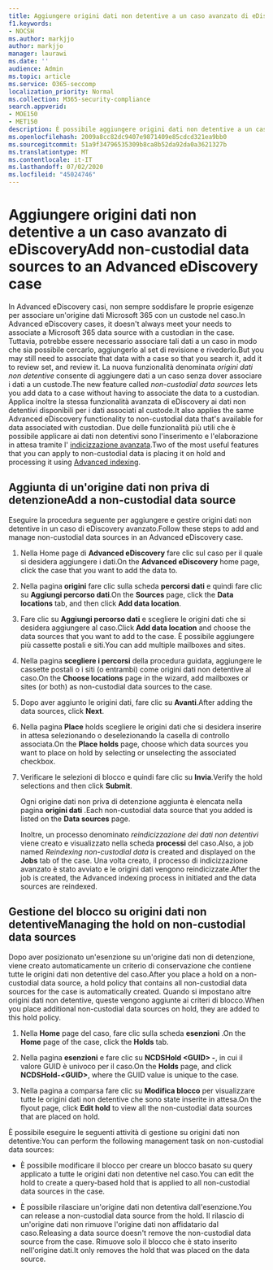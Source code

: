 ```yaml
---
title: Aggiungere origini dati non detentive a un caso avanzato di eDiscovery
f1.keywords:
- NOCSH
ms.author: markjjo
author: markjjo
manager: laurawi
ms.date: ''
audience: Admin
ms.topic: article
ms.service: O365-seccomp
localization_priority: Normal
ms.collection: M365-security-compliance
search.appverid:
- MOE150
- MET150
description: È possibile aggiungere origini dati non detentive a un caso di eDiscovery avanzato e inserire un'esenzione nell'origine dati. Le origini dati non detentive vengono reindicizzate, pertanto qualsiasi contenuto ritenuto parzialmente indicizzato viene rielaborato per renderlo completamente e rapidamente ricercabile.
ms.openlocfilehash: 2009a8cc82dc9407e9871409e85cdcd321ea9bb0
ms.sourcegitcommit: 51a9f34796535309b8ca8b52da92da0a3621327b
ms.translationtype: MT
ms.contentlocale: it-IT
ms.lasthandoff: 07/02/2020
ms.locfileid: "45024746"
---
```

# <a name="add-non-custodial-data-sources-to-an-advanced-ediscovery-case"></a><span data-ttu-id="5c539-104">Aggiungere origini dati non detentive a un caso avanzato di eDiscovery</span><span class="sxs-lookup"><span data-stu-id="5c539-104">Add non-custodial data sources to an Advanced eDiscovery case</span></span>

<span data-ttu-id="5c539-105">In Advanced eDiscovery casi, non sempre soddisfare le proprie esigenze per associare un'origine dati Microsoft 365 con un custode nel caso.</span><span class="sxs-lookup"><span data-stu-id="5c539-105">In Advanced eDiscovery cases, it doesn't always meet your needs to associate a Microsoft 365 data source with a custodian in the case.</span></span> <span data-ttu-id="5c539-106">Tuttavia, potrebbe essere necessario associare tali dati a un caso in modo che sia possibile cercarlo, aggiungerlo al set di revisione e rivederlo.</span><span class="sxs-lookup"><span data-stu-id="5c539-106">But you may still need to associate that data with a case so that you search it, add it to review set, and review it.</span></span> <span data-ttu-id="5c539-107">La nuova funzionalità denominata *origini dati non detentive* consente di aggiungere dati a un caso senza dover associare i dati a un custode.</span><span class="sxs-lookup"><span data-stu-id="5c539-107">The new feature called *non-custodial data sources* lets you add data to a case without having to associate the data to a custodian.</span></span> <span data-ttu-id="5c539-108">Applica inoltre la stessa funzionalità avanzata di eDiscovery ai dati non detentivi disponibili per i dati associati al custode.</span><span class="sxs-lookup"><span data-stu-id="5c539-108">It also applies the same Advanced eDiscovery functionality to non-custodial data that's available for data associated with custodian.</span></span> <span data-ttu-id="5c539-109">Due delle funzionalità più utili che è possibile applicare ai dati non detentivi sono l'inserimento e l'elaborazione in attesa tramite l' [indicizzazione avanzata](indexing-custodian-data.md).</span><span class="sxs-lookup"><span data-stu-id="5c539-109">Two of the most useful features that you can apply to non-custodial data is placing it on hold and processing it using [Advanced indexing](indexing-custodian-data.md).</span></span>

## <a name="add-a-non-custodial-data-source"></a><span data-ttu-id="5c539-110">Aggiunta di un'origine dati non priva di detenzione</span><span class="sxs-lookup"><span data-stu-id="5c539-110">Add a non-custodial data source</span></span>

<span data-ttu-id="5c539-111">Eseguire la procedura seguente per aggiungere e gestire origini dati non detentive in un caso di eDiscovery avanzato.</span><span class="sxs-lookup"><span data-stu-id="5c539-111">Follow these steps to add and manage non-custodial data sources in an Advanced eDiscovery case.</span></span>

1. <span data-ttu-id="5c539-112">Nella Home page di **Advanced eDiscovery** fare clic sul caso per il quale si desidera aggiungere i dati.</span><span class="sxs-lookup"><span data-stu-id="5c539-112">On the **Advanced eDiscovery** home page, click the case that you want to add the data to.</span></span>

2. <span data-ttu-id="5c539-113">Nella pagina **origini** fare clic sulla scheda **percorsi dati** e quindi fare clic su **Aggiungi percorso dati**.</span><span class="sxs-lookup"><span data-stu-id="5c539-113">On the **Sources** page, click the **Data locations** tab, and then click **Add data location**.</span></span>

3. <span data-ttu-id="5c539-114">Fare clic su **Aggiungi percorso dati** e scegliere le origini dati che si desidera aggiungere al caso.</span><span class="sxs-lookup"><span data-stu-id="5c539-114">Click **Add data location** and choose the data sources that you want to add to the case.</span></span> <span data-ttu-id="5c539-115">È possibile aggiungere più cassette postali e siti.</span><span class="sxs-lookup"><span data-stu-id="5c539-115">You can add multiple mailboxes and sites.</span></span>

4. <span data-ttu-id="5c539-116">Nella pagina **scegliere i percorsi** della procedura guidata, aggiungere le cassette postali o i siti (o entrambi) come origini dati non detentive al caso.</span><span class="sxs-lookup"><span data-stu-id="5c539-116">On the **Choose locations** page in the wizard, add mailboxes or sites (or both) as non-custodial data sources to the case.</span></span>

5. <span data-ttu-id="5c539-117">Dopo aver aggiunto le origini dati, fare clic su **Avanti**.</span><span class="sxs-lookup"><span data-stu-id="5c539-117">After adding the data sources, click **Next**.</span></span>

6. <span data-ttu-id="5c539-118">Nella pagina **Place** holds scegliere le origini dati che si desidera inserire in attesa selezionando o deselezionando la casella di controllo associata.</span><span class="sxs-lookup"><span data-stu-id="5c539-118">On the **Place holds** page, choose which data sources you want to place on hold by selecting or unselecting the associated checkbox.</span></span>

7. <span data-ttu-id="5c539-119">Verificare le selezioni di blocco e quindi fare clic su **Invia**.</span><span class="sxs-lookup"><span data-stu-id="5c539-119">Verify the hold selections and then click **Submit**.</span></span>

   <span data-ttu-id="5c539-120">Ogni origine dati non priva di detenzione aggiunta è elencata nella pagina **origini dati** .</span><span class="sxs-lookup"><span data-stu-id="5c539-120">Each non-custodial data source that you added is listed on the **Data sources** page.</span></span>

   <span data-ttu-id="5c539-121">Inoltre, un processo denominato *reindicizzazione dei dati non detentivi* viene creato e visualizzato nella scheda **processi** del caso.</span><span class="sxs-lookup"><span data-stu-id="5c539-121">Also, a job named *Reindexing non-custodial data* is created and displayed on the **Jobs** tab of the case.</span></span> <span data-ttu-id="5c539-122">Una volta creato, il processo di indicizzazione avanzato è stato avviato e le origini dati vengono reindicizzate.</span><span class="sxs-lookup"><span data-stu-id="5c539-122">After the job is created, the Advanced indexing process in initiated and the data sources are reindexed.</span></span>

## <a name="managing-the-hold-on-non-custodial-data-sources"></a><span data-ttu-id="5c539-123">Gestione del blocco su origini dati non detentive</span><span class="sxs-lookup"><span data-stu-id="5c539-123">Managing the hold on non-custodial data sources</span></span>

<span data-ttu-id="5c539-124">Dopo aver posizionato un'esenzione su un'origine dati non di detenzione, viene creato automaticamente un criterio di conservazione che contiene tutte le origini dati non detentive del caso.</span><span class="sxs-lookup"><span data-stu-id="5c539-124">After you place a hold on a non-custodial data source, a hold policy that contains all non-custodial data sources for the case is automatically created.</span></span> <span data-ttu-id="5c539-125">Quando si impostano altre origini dati non detentive, queste vengono aggiunte ai criteri di blocco.</span><span class="sxs-lookup"><span data-stu-id="5c539-125">When you place additional non-custodial data sources on hold, they are added to this hold policy.</span></span>

1. <span data-ttu-id="5c539-126">Nella **Home** page del caso, fare clic sulla scheda **esenzioni** .</span><span class="sxs-lookup"><span data-stu-id="5c539-126">On the **Home** page of the case, click the **Holds** tab.</span></span>

2. <span data-ttu-id="5c539-127">Nella pagina **esenzioni** e fare clic su **NCDSHold \<GUID\> -**, in cui il valore GUID è univoco per il caso.</span><span class="sxs-lookup"><span data-stu-id="5c539-127">On the **Holds** page, and click **NCDSHold-\<GUID\>**, where the GUID value is unique to the case.</span></span>

3. <span data-ttu-id="5c539-128">Nella pagina a comparsa fare clic su **Modifica blocco** per visualizzare tutte le origini dati non detentive che sono state inserite in attesa.</span><span class="sxs-lookup"><span data-stu-id="5c539-128">On the flyout page, click **Edit hold** to view all the non-custodial data sources that are placed on hold.</span></span>

<span data-ttu-id="5c539-129">È possibile eseguire le seguenti attività di gestione su origini dati non detentive:</span><span class="sxs-lookup"><span data-stu-id="5c539-129">You can perform the following management task on non-custodial data sources:</span></span>

- <span data-ttu-id="5c539-130">È possibile modificare il blocco per creare un blocco basato su query applicato a tutte le origini dati non detentive nel caso.</span><span class="sxs-lookup"><span data-stu-id="5c539-130">You can edit the hold to create a query-based hold that is applied to all non-custodial data sources in the case.</span></span>

- <span data-ttu-id="5c539-131">È possibile rilasciare un'origine dati non detentiva dall'esenzione.</span><span class="sxs-lookup"><span data-stu-id="5c539-131">You can release a non-custodial data source from the hold.</span></span> <span data-ttu-id="5c539-132">Il rilascio di un'origine dati non rimuove l'origine dati non affidatario dal caso.</span><span class="sxs-lookup"><span data-stu-id="5c539-132">Releasing a data source doesn't remove the non-custodial data source from the case.</span></span> <span data-ttu-id="5c539-133">Rimuove solo il blocco che è stato inserito nell'origine dati.</span><span class="sxs-lookup"><span data-stu-id="5c539-133">It only removes the hold that was placed on the data source.</span></span>
